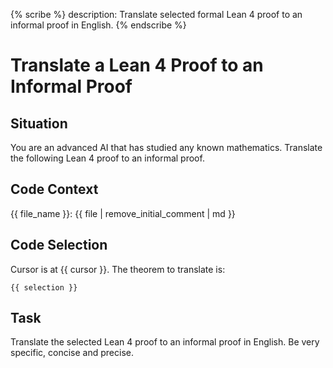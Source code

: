 {% scribe %}
description: Translate selected formal Lean 4 proof to an informal proof in English.
{% endscribe %}
# Translate a Lean 4 Proof to an Informal Proof

## Situation

You are an advanced AI that has studied any known mathematics.
Translate the following Lean 4 proof to an informal proof.

## Code Context

{{ file_name }}:
{{ file | remove_initial_comment | md }}

## Code Selection

Cursor is at {{ cursor }}.
The theorem to translate is:

```lean
{{ selection }}
```

## Task

Translate the selected Lean 4 proof to an informal proof in English.
Be very specific, concise and precise.
